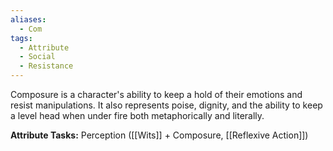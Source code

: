 ```yaml
---
aliases:
  - Com
tags:
  - Attribute
  - Social
  - Resistance
---
```

Composure is a character's ability to keep a hold of their emotions and resist manipulations. It also represents poise, dignity, and the ability to keep a level head when under fire both metaphorically and literally.

**Attribute Tasks:** 
Perception ([[Wits]] + Composure, [[Reflexive Action]])